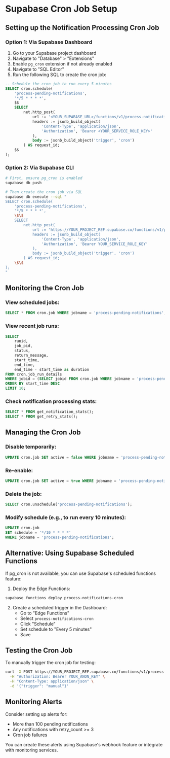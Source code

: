 # Supabase Cron Job Setup

## Setting up the Notification Processing Cron Job

### Option 1: Via Supabase Dashboard

1. Go to your Supabase project dashboard
2. Navigate to "Database" > "Extensions"
3. Enable `pg_cron` extension if not already enabled
4. Navigate to "SQL Editor"
5. Run the following SQL to create the cron job:

```sql
-- Schedule the cron job to run every 5 minutes
SELECT cron.schedule(
    'process-pending-notifications',
    '*/5 * * * *',
    $$
    SELECT
        net.http_post(
            url := '<YOUR_SUPABASE_URL>/functions/v1/process-notifications-cron',
            headers := jsonb_build_object(
                'Content-Type', 'application/json',
                'Authorization', 'Bearer <YOUR_SERVICE_ROLE_KEY>'
            ),
            body := jsonb_build_object('trigger', 'cron')
        ) AS request_id;
    $$
);
```

### Option 2: Via Supabase CLI

```bash
# First, ensure pg_cron is enabled
supabase db push

# Then create the cron job via SQL
supabase db execute --sql "
SELECT cron.schedule(
    'process-pending-notifications',
    '*/5 * * * *',
    \$\$
    SELECT
        net.http_post(
            url := 'https://YOUR_PROJECT_REF.supabase.co/functions/v1/process-notifications-cron',
            headers := jsonb_build_object(
                'Content-Type', 'application/json',
                'Authorization', 'Bearer YOUR_SERVICE_ROLE_KEY'
            ),
            body := jsonb_build_object('trigger', 'cron')
        ) AS request_id;
    \$\$
);
"
```

## Monitoring the Cron Job

### View scheduled jobs:
```sql
SELECT * FROM cron.job WHERE jobname = 'process-pending-notifications';
```

### View recent job runs:
```sql
SELECT 
    runid,
    job_pid,
    status,
    return_message,
    start_time,
    end_time,
    end_time - start_time as duration
FROM cron.job_run_details
WHERE jobid = (SELECT jobid FROM cron.job WHERE jobname = 'process-pending-notifications')
ORDER BY start_time DESC
LIMIT 10;
```

### Check notification processing stats:
```sql
SELECT * FROM get_notification_stats();
SELECT * FROM get_retry_stats();
```

## Managing the Cron Job

### Disable temporarily:
```sql
UPDATE cron.job SET active = false WHERE jobname = 'process-pending-notifications';
```

### Re-enable:
```sql
UPDATE cron.job SET active = true WHERE jobname = 'process-pending-notifications';
```

### Delete the job:
```sql
SELECT cron.unschedule('process-pending-notifications');
```

### Modify schedule (e.g., to run every 10 minutes):
```sql
UPDATE cron.job 
SET schedule = '*/10 * * * *' 
WHERE jobname = 'process-pending-notifications';
```

## Alternative: Using Supabase Scheduled Functions

If pg_cron is not available, you can use Supabase's scheduled functions feature:

1. Deploy the Edge Functions:
```bash
supabase functions deploy process-notifications-cron
```

2. Create a scheduled trigger in the Dashboard:
   - Go to "Edge Functions"
   - Select `process-notifications-cron`
   - Click "Schedule"
   - Set schedule to "Every 5 minutes"
   - Save

## Testing the Cron Job

To manually trigger the cron job for testing:

```bash
curl -X POST https://YOUR_PROJECT_REF.supabase.co/functions/v1/process-notifications-cron \
  -H "Authorization: Bearer YOUR_ANON_KEY" \
  -H "Content-Type: application/json" \
  -d '{"trigger": "manual"}'
```

## Monitoring Alerts

Consider setting up alerts for:
- More than 100 pending notifications
- Any notifications with retry_count >= 3
- Cron job failures

You can create these alerts using Supabase's webhook feature or integrate with monitoring services.